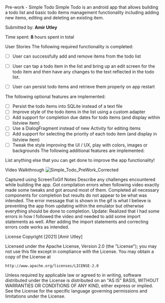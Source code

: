 Pre-work - Simple Todo
Simple Todo is an android app that allows building a todo list and basic todo items management functionality including adding new items, editing and deleting an existing item.

Submitted by: **Amir Utley**

Time spent: **8** hours spent in total

User Stories
The following required functionality is completed:

* [ ] User can successfully add and remove items from the todo list
* [ ] User can tap a todo item in the list and bring up an edit screen for the todo item and then have any changes to the text reflected in the todo list.
* [ ] User can persist todo items and retrieve them properly on app restart


The following optional features are implemented:

* [ ] Persist the todo items into SQLite instead of a text file
* [ ] Improve style of the todo items in the list using a custom adapter
* [ ] Add support for completion due dates for todo items (and display within listview item)
* [ ] Use a DialogFragment instead of new Activity for editing items
* [ ] Add support for selecting the priority of each todo item (and display in listview item)
* [ ] Tweak the style improving the UI / UX, play with colors, images or backgrounds
The following additional features are implemented:

 List anything else that you can get done to improve the app functionality!

Video Walkthrough
![Simple_Todo_PreWork_Corrected](https://user-images.githubusercontent.com/42733286/131262854-10fce1ab-3682-4d8b-9325-50ac525f209e.gif)


Captured using ScreenToGif
Notes
Describe any challenges encountered while building the app.
Got compilation errors when following video exactly made some tweaks and got around most of them. Completed all necessary components for completion but 
results do not appear to be what was intended. The error message that is shown in the gif is what I believe is preventing the app from updating within the emulator but otherwise everything should be done to completion.
Update: Realized that I had some errors in how I followed the video and needed to add some import statements as well. After adding the import statements and correcting errors code works as intended.

License
Copyright [2021] [Amir Utley]

Licensed under the Apache License, Version 2.0 (the "License");
you may not use this file except in compliance with the License.
You may obtain a copy of the License at

    http://www.apache.org/licenses/LICENSE-2.0

Unless required by applicable law or agreed to in writing, software
distributed under the License is distributed on an "AS IS" BASIS,
WITHOUT WARRANTIES OR CONDITIONS OF ANY KIND, either express or implied.
See the License for the specific language governing permissions and
limitations under the License.
